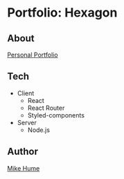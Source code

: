 # Portfolio: Hexagon

## About

[Personal Portfolio](https://www.michaelahume.com)

## Tech

- Client
  - React
  - React Router
  - Styled-components
- Server
  - Node.js

## Author

[Mike Hume](https://www.michaelahume.com)

